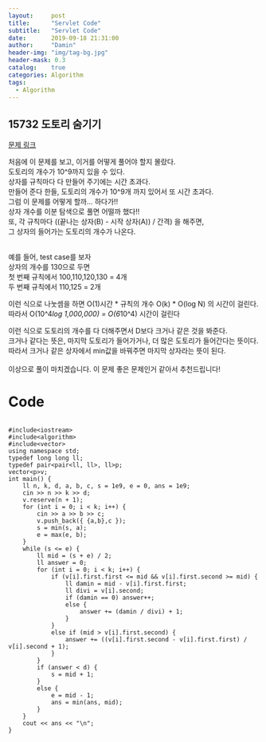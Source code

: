 ```yaml
---
layout:     post
title:      "Servlet Code"
subtitle:   "Servlet Code"
date:       2019-09-18 21:31:00
author:     "Damin"
header-img: "img/tag-bg.jpg"
header-mask: 0.3
catalog:    true
categories: Algorithm
tags:
  - Algorithm
---
```


## 15732 도토리 숨기기

[문제 링크](https://www.acmicpc.net/problem/15732)

처음에 이 문제를 보고, 이거를 어떻게 풀어야 할지 몰랐다.<br>
도토리의 개수가 10^9까지 있을 수 있다.<br>
상자를 규칙마다 다 만들어 주기에는 시간 초과다.<br>
만들어 준다 한들, 도토리의 개수가 10^9개 까지 있어서 또 시간 초과다.<br>
그럼 이 문제를 어떻게 할까... 하다가!!<br>
상자 개수를 이분 탐색으로 풀면 어떨까 했다!!<br>
또, 각 규칙마다 ((끝나는 상자(B) - 시작 상자(A)) / 간격) 을 해주면,<br>
그 상자의 들어가는 도토리의 개수가 나온다.<br><br>

예를 들어, test case를 보자<br>
상자의 개수를 130으로 두면<br> 
첫 번째 규칙에서 100,110,120,130 = 4개<br>
두 번째 규칙에서 110,125 = 2개 <br>

이런 식으로 나눗셈을 하면 O(1)시간 * 규칙의 개수 O(k) * O(log N) 의 시간이 걸린다.<br>
따라서 O(10^4*log 1,000,000) = O(6*10^4) 시간이 걸린다<br>

이런 식으로 도토리의 개수를 다 더해주면서 D보다 크거나 같은 것을 봐준다.<br>
크거나 같다는 뜻은, 마지막 도토리가 들어가거나, 더 많은 도토리가 들어간다는 뜻이다.<br>
따라서 크거나 같은 상자에서 min값을 바꿔주면 마지막 상자라는 뜻이 된다.<br>
<br>
이상으로 풀이 마치겠습니다. 이 문제 좋은 문제인거 같아서 추천드립니다!<br>

# Code

~~~
  
#include<iostream>
#include<algorithm>
#include<vector>
using namespace std;
typedef long long ll;
typedef pair<pair<ll, ll>, ll>p;
vector<p>v;
int main() {
	ll n, k, d, a, b, c, s = 1e9, e = 0, ans = 1e9;
	cin >> n >> k >> d;
	v.reserve(n + 1);
	for (int i = 0; i < k; i++) {
		cin >> a >> b >> c;
		v.push_back({ {a,b},c });
		s = min(s, a);
		e = max(e, b);
	}
	while (s <= e) {
		ll mid = (s + e) / 2;
		ll answer = 0;
		for (int i = 0; i < k; i++) {
			if (v[i].first.first <= mid && v[i].first.second >= mid) {
				ll damin = mid - v[i].first.first;
				ll divi = v[i].second;
				if (damin == 0) answer++;
				else {
					answer += (damin / divi) + 1;
				}
			}
			else if (mid > v[i].first.second) {
				answer += ((v[i].first.second - v[i].first.first) / v[i].second + 1);
			}
		}
		if (answer < d) {
			s = mid + 1;
		}
		else {
			e = mid - 1;
			ans = min(ans, mid);
		}
	}
	cout << ans << "\n";
}
~~~
